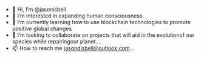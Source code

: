 - 👋 Hi, I’m @jasonisbell
- 👀 I’m interested in expanding human consciousness.
- 🌱 I’m currently learning how to use blockchain technologies to promote positive global changes 
- 💞️ I’m looking to collaborate on projects that will aid in the evolutionof our species while repairingour planet...
- 📫 How to reach me jasondisbell@outlook.com...

<!---
jasonisbell/jasonisbell is a ✨ special ✨ repository because its `README.md` (this file) appears on your GitHub profile.
You can click the Preview link to take a look at your changes.
--->
